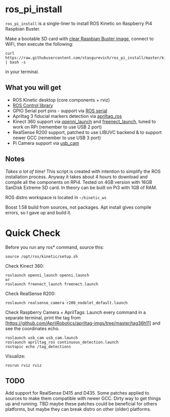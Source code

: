 # ros_pi_install

`ros_pi_install` is a single-liner to install ROS Kinetic on Raspberry Pi4 Raspbian Buster.

Make a bootable SD card with  [clear Raspbian Buster image](https://www.raspberrypi.org/downloads/), connect to WiFi, then execute the following:
```
curl https://raw.githubusercontent.com/stasgurevich/ros_pi_install/master/kinetic_buster_install.sh | bash -s
```
in your terminal. 

## What you will get

- ROS Kinetic desktop (core components + rviz)
- [ROS Control library](http://wiki.ros.org/ros_control)
- GPIO Serial port pins - support via [ROS serial](http://wiki.ros.org/serial)
- Apriltag 3 fiducial markers detection via [apriltag_ros](http://wiki.ros.org/apriltag_ros)
- Kinect 360 support via [openni_launch](http://wiki.ros.org/openni_launch) and [freenect_launch](http://wiki.ros.org/freenect_launch), tuned to work on RPi (remember to use USB 2 port)
- RealSense R200 support, patched to use LIBUVC backend & to support newer GCC (remember to use USB 3 port)
- Pi Camera support via [usb_cam](http://wiki.ros.org/usb_cam)

## Notes

*Takes a lot of time!* This script is created with intention to simplify the ROS installation process. Anyway it takes about 4 hours to download and compile all the components on RPi4. Tested on 4GB version with 16GB SanDisk Extreme SD card. In theory can be built on Pi3 with 1GB of RAM.

ROS distro workspace is located in `~/kinetic_ws`

Boost 1.58 build from sources, not packages. Apt install gives compile errors, so I gave up and build it.

# Quick Check
Before you run any ros* command, source this:
```
source /opt/ros/kinetic/setup.sh
```
Check Kinect 360:
```
roslaunch openni_launch openni.launch
or
roslaunch freenect_launch freenect.launch
```
Check RealSense R200:
```
roslaunch realsense_camera r200_nodelet_default.launch
```
Check Raspberry Camera + AprilTags:
Launch every command in a separate terminal, print the tag from [https://github.com/AprilRobotics/apriltag-imgs/tree/master/tag36h11] and see the coordinates echo.
```
roslaunch usb_cam usb_cam.launch
roslaunch apriltag_ros continuous_detection.launch
rostopic echo /tag_detections
```
Visualize:
```
rosrun rviz rviz
```

## TODO

Add support for RealSense D415 and D435. 
Some patches applied to sources to make them compatible with newer GCC. Dirty way to get things up and running.
TBD maybe these patches could be beneficial for others platforms, but maybe they can break distro on other (older) platforms.

